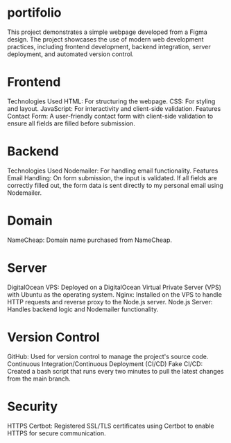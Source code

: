 # portifolio

This project demonstrates a simple webpage developed from a Figma design. The project showcases the use of modern web development practices, including frontend development, backend integration, server deployment, and automated version control.

# Frontend
Technologies Used
HTML: For structuring the webpage.
CSS: For styling and layout.
JavaScript: For interactivity and client-side validation.
Features
Contact Form: A user-friendly contact form with client-side validation to ensure all fields are filled before submission.
<br/>
# Backend
Technologies Used
Nodemailer: For handling email functionality.
Features
Email Handling: On form submission, the input is validated. If all fields are correctly filled out, the form data is sent directly to my personal email using Nodemailer.
<br/>
# Domain
NameCheap: Domain name purchased from NameCheap.
<br/>
# Server
DigitalOcean VPS: Deployed on a DigitalOcean Virtual Private Server (VPS) with Ubuntu as the operating system.
Nginx: Installed on the VPS to handle HTTP requests and reverse proxy to the Node.js server.
Node.js Server: Handles backend logic and Nodemailer functionality.
<br/>
# Version Control
GitHub: Used for version control to manage the project's source code.
Continuous Integration/Continuous Deployment (CI/CD)
Fake CI/CD: Created a bash script that runs every two minutes to pull the latest changes from the main branch.
</br>
# Security
HTTPS
Certbot: Registered SSL/TLS certificates using Certbot to enable HTTPS for secure communication.


